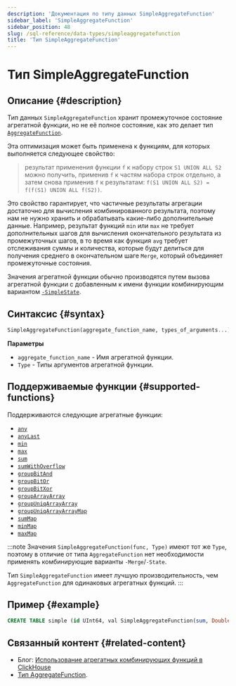```yaml
---
description: 'Документация по типу данных SimpleAggregateFunction'
sidebar_label: 'SimpleAggregateFunction'
sidebar_position: 48
slug: /sql-reference/data-types/simpleaggregatefunction
title: 'Тип SimpleAggregateFunction'
---
```



# Тип SimpleAggregateFunction

## Описание {#description}

Тип данных `SimpleAggregateFunction` хранит промежуточное состояние агрегатной функции, но не её полное состояние, как это делает тип [`AggregateFunction`](../../sql-reference/data-types/aggregatefunction.md).

Эта оптимизация может быть применена к функциям, для которых выполняется следующее свойство:

> результат применения функции `f` к набору строк `S1 UNION ALL S2` можно получить, применив `f` к частям набора строк отдельно, а затем снова применив `f` к результатам: `f(S1 UNION ALL S2) = f(f(S1) UNION ALL f(S2))`.

Это свойство гарантирует, что частичные результаты агрегации достаточно для вычисления комбинированного результата, поэтому нам не нужно хранить и обрабатывать какие-либо дополнительные данные. Например, результат функций `min` или `max` не требует дополнительных шагов для вычисления окончательного результата из промежуточных шагов, в то время как функция `avg` требует отслеживания суммы и количества, которые будут делиться для получения среднего в окончательном шаге `Merge`, который объединяет промежуточные состояния.

Значения агрегатной функции обычно производятся путем вызова агрегатной функции с добавленным к имени функции комбинирующим вариантом [`-SimpleState`](/sql-reference/aggregate-functions/combinators#-simplestate).

## Синтаксис {#syntax}

```sql
SimpleAggregateFunction(aggregate_function_name, types_of_arguments...)
```

**Параметры**

- `aggregate_function_name` - Имя агрегатной функции.
- `Type` - Типы аргументов агрегатной функции.

## Поддерживаемые функции {#supported-functions}

Поддерживаются следующие агрегатные функции:

- [`any`](/sql-reference/aggregate-functions/reference/any)
- [`anyLast`](/sql-reference/aggregate-functions/reference/anylast)
- [`min`](/sql-reference/aggregate-functions/reference/min)
- [`max`](/sql-reference/aggregate-functions/reference/max)
- [`sum`](/sql-reference/aggregate-functions/reference/sum)
- [`sumWithOverflow`](/sql-reference/aggregate-functions/reference/sumwithoverflow)
- [`groupBitAnd`](/sql-reference/aggregate-functions/reference/groupbitand)
- [`groupBitOr`](/sql-reference/aggregate-functions/reference/groupbitor)
- [`groupBitXor`](/sql-reference/aggregate-functions/reference/groupbitxor)
- [`groupArrayArray`](/sql-reference/aggregate-functions/reference/grouparray)
- [`groupUniqArrayArray`](../../sql-reference/aggregate-functions/reference/groupuniqarray.md)
- [`groupUniqArrayArrayMap`](../../sql-reference/aggregate-functions/combinators#-map)
- [`sumMap`](/sql-reference/aggregate-functions/reference/summap)
- [`minMap`](/sql-reference/aggregate-functions/reference/minmap)
- [`maxMap`](/sql-reference/aggregate-functions/reference/maxmap)

:::note
Значения `SimpleAggregateFunction(func, Type)` имеют тот же `Type`, поэтому в отличие от типа `AggregateFunction` нет необходимости применять комбинирующие варианты `-Merge`/`-State`.

Тип `SimpleAggregateFunction` имеет лучшую производительность, чем `AggregateFunction` для одинаковых агрегатных функций.
:::

## Пример {#example}

```sql
CREATE TABLE simple (id UInt64, val SimpleAggregateFunction(sum, Double)) ENGINE=AggregatingMergeTree ORDER BY id;
```
## Связанный контент {#related-content}

- Блог: [Использование агрегатных комбинирующих функций в ClickHouse](https://clickhouse.com/blog/aggregate-functions-combinators-in-clickhouse-for-arrays-maps-and-states)   
- [Тип AggregateFunction](/sql-reference/data-types/aggregatefunction).
